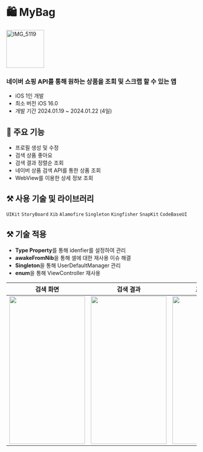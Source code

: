 # 🛍️ MyBag
<img src="https://github.com/Minchelin42/MyBag/assets/126135097/756c8960-52ca-4efb-8881-1894c04f492c" alt="IMG_5119" width="100" height="100">


### 네이버 쇼핑 API를 통해 원하는 상품을 조회 및 스크랩 할 수 있는 앱 
- iOS 1인 개발
- 최소 버전 iOS 16.0 
- 개발 기간 2024.01.19 ~ 2024.01.22 (4일) 


## 📝 주요 기능
- 프로필 생성 및 수정
- 검색 상품 좋아요
- 검색 결과 정렬순 조회
- 네이버 상품 검색 API를 통한 상품 조회
- WebView를 이용한 상세 정보 조회

## ⚒️ 사용 기술 및 라이브러리 
`UIKit` `StoryBoard` `Xib` `Alamofire` `Singleton` `Kingfisher` `SnapKit` `CodeBaseUI`

## ⚒️ 기술 적용
- **Type Property**를 통해 idenfier를 설정하여 관리
- **awakeFromNib**을 통해 셀에 대한 재사용 이슈 해결
- **Singleton**을 통해 UserDefaultManager 관리
- **enum**을 통해 ViewController 재사용
  

|검색 화면|검색 결과|프로필 수정|
|:---:|:---:|:---:|
|<img src="https://github.com/Minchelin42/MyBag/assets/126135097/c8cc9985-3bc2-425d-9634-fdd2e0f2ce6d" width="200" height="390"/>|<img src="https://github.com/Minchelin42/MyBag/assets/126135097/16bf725f-b2e9-4f10-910d-ca92e424d8fc" width="200" height="390"/>|<img src="https://github.com/Minchelin42/MyBag/assets/126135097/92bd38ff-3826-4acb-b8c7-569918b0b9bf" width="200" height="390"/>|


